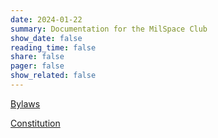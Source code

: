```yaml
---
date: 2024-01-22
summary: Documentation for the MilSpace Club
show_date: false
reading_time: false
share: false
pager: false
show_related: false
---
```


[Bylaws](bylaws.pdf)

[Constitution](constitution.pdf)
